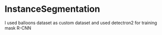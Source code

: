# InstanceSegmentation

I used balloons dataset as custom dataset and used detectron2 for training mask R-CNN
